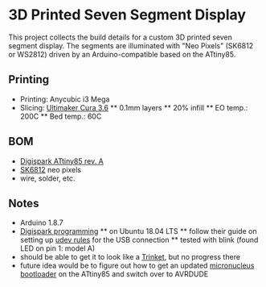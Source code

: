 # 3D Printed Seven Segment Display

This project collects the build details for a custom 3D printed seven segment display. The segments are illuminated with "Neo Pixels" (SK6812 or WS2812) driven by an Arduino-compatible based on the ATtiny85. 

## Printing

* Printing: Anycubic i3 Mega
* Slicing: [Ultimaker Cura 3.6](https://ultimaker.com/en/products/ultimaker-cura-software)
** 0.1mm layers
** 20% infill
** EO temp.: 200C
** Bed temp.: 60C

## BOM

* [Digispark ATtiny85 rev. A](https://www.amazon.ca/gp/product/B079JGL17F)
* [SK6812](https://www.pololu.com/file/0J1233/sk6812_datasheet.pdf) neo pixels
* wire, solder, etc.

## Notes

* Arduino 1.8.7
* [Digispark programming](https://digistump.com/wiki/digispark/tutorials/connecting)
** on Ubuntu 18.04 LTS
** follow their guide on setting up [udev rules](https://digistump.com/wiki/digispark/tutorials/linuxtroubleshooting) for the USB connection
** tested with blink (found LED on pin 1: model A)
* should be able to get it to look like a [Trinket](https://learn.adafruit.com/introducing-trinket/introduction), but no progress there
* future idea would be to figure out how to get an updated [micronucleus bootloader](https://github.com/micronucleus/micronucleus) on the ATtiny85 and switch over to AVRDUDE



